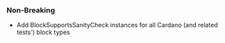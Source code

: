 <!--
A new scriv changelog fragment.

Uncomment the section that is right (remove the HTML comment wrapper).
-->

<!--
### Patch

- A bullet item for the Patch category.

-->

### Non-Breaking

- Add BlockSupportsSanityCheck instances for all Cardano (and related tests') block types


<!--
### Breaking

- A bullet item for the Breaking category.

-->
